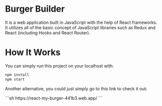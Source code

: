 # Burger Builder
<p> It is a web application built in JavaScript with the help of React frameworks. It utilizes all of the basic concept of JavaScript libraries such as Redux and React (including Hooks and React Router).</p>
  
# How It Works
<p> You can simply run this project on your localhost with: </p>

```sh
npm install
npm start
```

<p> Another alternative, you could just simply go to this link to check it out: </p>
```sh
https://react-my-burger-441b3.web.app/
```
